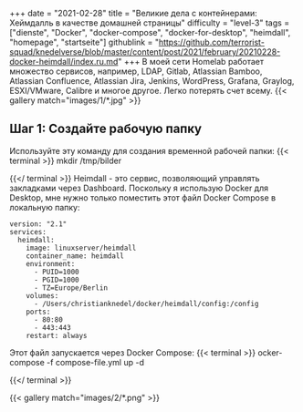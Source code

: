 +++
date = "2021-02-28"
title = "Великие дела с контейнерами: Хеймдалль в качестве домашней страницы"
difficulty = "level-3"
tags = ["dienste", "Docker", "docker-compose", "docker-for-desktop", "heimdall", "homepage", "startseite"]
githublink = "https://github.com/terrorist-squad/knedelverse/blob/master/content/post/2021/february/20210228-docker-heimdall/index.ru.md"
+++
В моей сети Homelab работает множество сервисов, например, LDAP, Gitlab, Atlassian Bamboo, Atlassian Confluence, Atlassian Jira, Jenkins, WordPress, Grafana, Graylog, ESXI/VMware, Calibre и многое другое. Легко потерять счет всему.
{{< gallery match="images/1/*.jpg" >}}

## Шаг 1: Создайте рабочую папку
Используйте эту команду для создания временной рабочей папки:
{{< terminal >}}
mkdir /tmp/bilder

{{</ terminal >}}
Heimdall - это сервис, позволяющий управлять закладками через Dashboard. Поскольку я использую Docker для Desktop, мне нужно только поместить этот файл Docker Compose в локальную папку:
```
version: "2.1"
services:
  heimdall:
    image: linuxserver/heimdall
    container_name: heimdall
    environment:
      - PUID=1000
      - PGID=1000
      - TZ=Europe/Berlin
    volumes:
      - /Users/christianknedel/docker/heimdall/config:/config
    ports:
      - 80:80
      - 443:443
    restart: always

```
Этот файл запускается через Docker Compose:
{{< terminal >}}
ocker-compose -f compose-file.yml up -d

{{</ terminal >}}

{{< gallery match="images/2/*.png" >}}

